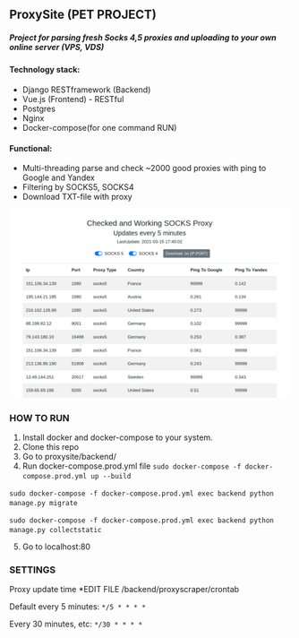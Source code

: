 ## ProxySite (PET PROJECT)
##### Project for parsing fresh Socks 4,5 proxies and uploading to your own online server (VPS, VDS)
#### Technology stack:
- Django RESTframework (Backend)
- Vue.js (Frontend) - RESTful
- Postgres
- Nginx 
- Docker-compose(for one command RUN)

#### Functional:
- Multi-threading parse and check ~2000 good proxies with ping to Google and Yandex
- Filtering by SOCKS5, SOCKS4
- Download TXT-file with proxy


![](https://raw.githubusercontent.com/a6m5zero/ProxySite/master/Screenshoot.png)

### HOW TO RUN
1. Install docker and docker-compose to your system.
2. Clone this repo
3. Go to proxysite/backend/
4. Run docker-compose.prod.yml file 
`sudo docker-compose -f docker-compose.prod.yml up --build`

`sudo docker-compose -f docker-compose.prod.yml exec backend python manage.py migrate`

`sudo docker-compose -f docker-compose.prod.yml exec backend python manage.py collectstatic`

5. Go to localhost:80

### SETTINGS
Proxy update time
*EDIT FILE /backend/proxyscraper/crontab

Default every 5 minutes:
`*/5 * * * *`

Every 30 minutes, etc:
`*/30 * * * *`